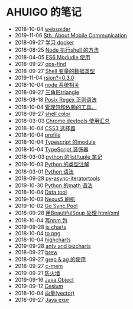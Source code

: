 # AHUIGO 的笔记
- 2018-10-04 [webspider](/b/py/py-webspider) 
- 2019-11-06 [Sth. About Mobile Communication](/b/life/life-mobile) 
- 2018-09-27 [学习 docker](/b/arch/docker-) 
- 2018-08-25 [Node 执行shell 的方法](/b/ria/node-shell) 
- 2018-04-05 [ES6 Modudle 使用](/b/ria/js-module-es6) 
- 2018-09-27 [ops-find](/b/c/shell-find) 
- 2018-09-27 [Shell 变量的数据类型](/b/c/1.shell-var) 
- 2019-11-04 [rsion?=0.3.0](/b/arch/docker-makefile) 
- 2018-10-04 [node 系统相关](/b/ria/node-os) 
- 2018-09-27 [三角形triangle](/b/math/geo-triangle) 
- 2018-08-18 [Posix Regex 正则语法](/b/code/code-regex) 
- 2018-10-04 [管理包和依赖的工具。](/b/py/py-pkg) 
- 2018-09-27 [shell color](/b/c/shell-color) 
- 2018-03-03 [Chrome devtools 使用汇总](/b/ria/js-debug-chrome) 
- 2018-10-04 [CSS3 选择器](/b/ria/js-css-selector) 
- 2018-10-04 [profile](/b/py/py-profiler) 
- 2018-10-04 [Typescript 的module](/b/ria/ts/ts-module) 
- 2018-10-04 [TypeScript 装饰器](/b/ria/ts/ts-decorator) 
- 2018-03-03 [python 的list/tuple 笔记](/b/py/py-var-list) 
- 2019-10-03 [Python 的类型注解](/b/py/py-type) 
- 2018-03-01 [Python 语法](/b/py/py-expr) 
- 2018-09-28 [py-async-iteratortools](/b/py/py-async-iteratortools) 
- 2019-10-30 [Python 的math 语法](/b/py/math/py-math) 
- 2018-10-04 [Data tool](/b/py/math/py-math-tool) 
- 2019-10-03 [Nexus5 刷机](/b/phone/nexus5) 
- 2019-10-02 [Go Sync.Pool](/b/go/go-pool) 
- 2018-09-28 [用BeautifulSoup 处理 html/xml](/b/py/py-html) 
- 2018-10-04 [写npm 包](/b/ria/node-npm-pkg) 
- 2019-09-28 [js charts](/b/ria/chart) 
- 2018-10-04 [to png](/b/ria/chart-img) 
- 2018-10-04 [highcharts](/b/ria/chart-highchart) 
- 2019-09-28 [antv and bizcharts](/b/ria/chart-antv) 
- 2018-09-27 [brew](/b/mac/mac-brew) 
- 2018-09-27 [grep & ag 的使用](/b/c/shell-grep) 
- 2018-09-27 [c-mem](/b/c/c-mem) 
- 2019-09-21 [防火墙](/b/net/net-iptables) 
- 2019-09-16 [Java Object](/b/java/java-obj) 
- 2019-09-12 [Cesium](/b/ria/cesium) 
- 2018-10-04 [向量(vector)](/b/math/vector) 
- 2018-09-27 [Java expr](/b/java/java-expr) 
